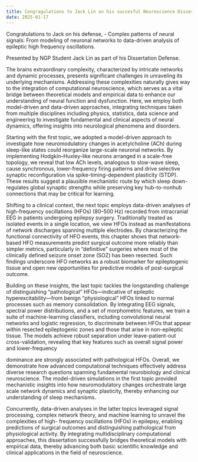 ```yaml
---
title: Congragulations to Jack Lin on his succesful Neuroscience Dissertation Defense!
date: 2025-01-17
---
```


Congratulations to Jack on his defense, - Complex patterns of neural signals: From modeling of neuronal networks to data-driven analysis of epileptic high frequency oscillations.

<!--more-->

Presented by NGP Student Jack Lin as part of his Dissertation Defense.

The brains extraordinary complexity, characterized by intricate networks and dynamic processes, presents significant challenges in unraveling its underlying mechanisms. Addressing these complexities naturally gives way to the integration of computational neuroscience, which serves as a vital bridge between theoretical models and empirical data to enhance our understanding of neural function and dysfunction. Here, we employ both model-driven and data-driven approaches, integrating techniques taken from multiple disciplines including physics, statistics, data science and engineering to investigate fundamental and clinical aspects of neural dynamics, offering insights into neurological phenomena and disorders.

Starting with the first topic, we adopted a model-driven approach to investigate how neuromodulatory changes in acetylcholine (ACh) during sleep-like states could reorganize large-scale neuronal networks. By implementing Hodgkin–Huxley-like neurons arranged in a scale-free topology, we reveal that low ACh levels, analogous to slow-wave sleep, cause synchronous, lower-frequency firing patterns and drive selective synaptic reconfiguration via spike-timing-dependent plasticity (STDP). These results suggest a plausible mechanistic route by which sleep down-regulates global synaptic strengths while preserving key hub-to-nonhub connections that may be critical for learning.

Shifting to a clinical context, the next topic employs data-driven analyses of high-frequency oscillations (HFOs) (80–500 Hz) recorded from intracranial EEG in patients undergoing epilepsy surgery. Traditionally treated as isolated events in a single location, we view HFOs instead as manifestations of network discharges spanning multiple electrodes. By characterizing the functional connectivity of HFO events, this chapter shows that network-based HFO measurements predict surgical outcome more reliably than simpler metrics, particularly in “definitive” surgeries where most of the clinically defined seizure onset zone (SOZ) has been resected. Such findings underscore HFO networks as a robust biomarker for epileptogenic tissue and open new opportunities for predictive models of post-surgical outcome.

Building on these insights, the last topic tackles the longstanding challenge of distinguishing “pathological” HFOs—indicative of epileptic hyperexcitability—from benign “physiological” HFOs linked to normal processes such as memory consolidation. By integrating EEG signals, spectral power distributions, and a set of morphometric features, we train a suite of machine-learning classifiers, including convolutional neural networks and logistic regression, to discriminate between HFOs that appear within resected epileptogenic zones and those that arise in non-epileptic tissue. The models achieve robust separation under leave-patient-out cross-validation, revealing that key features such as overall signal power and lower-frequency

dominance are strongly associated with pathological HFOs. Overall, we demonstrate how advanced computational techniques effectively address diverse research questions spanning fundamental neurobiology and clinical neuroscience. The model-driven simulations in the first topic provided mechanistic insights into how neuromodulatory changes orchestrate large scale network dynamics and synaptic plasticity, thereby enhancing our understanding of sleep mechanisms.

Concurrently, data-driven analyses in the latter topics leveraged signal processing, complex network theory, and machine learning to unravel the complexities of high- frequency oscillations (HFOs) in epilepsy, enabling predictions of surgical outcomes and distinguishing pathological from physiological activity. By integrating multidisciplinary computational approaches, this dissertation successfully bridges theoretical models with empirical data, thereby advancing both basic scientific knowledge and clinical applications in the field of neuroscience.